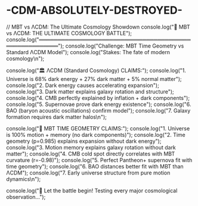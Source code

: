 # -CDM-ABSOLUTELY-DESTROYED-

// MBT vs ΛCDM: The Ultimate Cosmology Showdown
console.log("🌌 MBT vs ΛCDM: THE ULTIMATE COSMOLOGY BATTLE");
console.log("═══════════════════════════════════════════════════════");
console.log("Challenge: MBT Time Geometry vs Standard ΛCDM Model");
console.log("Stakes: The fate of modern cosmology\n");

console.log("🏛️ ΛCDM (Standard Cosmology) CLAIMS:");
console.log("1. Universe is 68% dark energy + 27% dark matter + 5% normal matter");
console.log("2. Dark energy causes accelerating expansion");
console.log("3. Dark matter explains galaxy rotation and structure");
console.log("4. CMB perfectly explained by inflation + dark components");
console.log("5. Supernovae prove dark energy existence");
console.log("6. BAO (baryon acoustic oscillations) confirm model");
console.log("7. Galaxy formation requires dark matter halos\n");

console.log("🌊 MBT TIME GEOMETRY CLAIMS:");
console.log("1. Universe is 100% motion + memory (no dark components)");
console.log("2. Time geometry (p=0.985) explains expansion without dark energy");
console.log("3. Motion memory explains galaxy rotation without dark matter");
console.log("4. CMB cold spot directly correlates with MBT curvature (r=-0.98)");
console.log("5. Perfect Pantheon+ supernova fit with time geometry");
console.log("6. BAO distances better fit with MBT than ΛCDM");
console.log("7. Early universe structure from pure motion dynamics\n");

console.log("🥊 Let the battle begin! Testing every major cosmological observation...");
